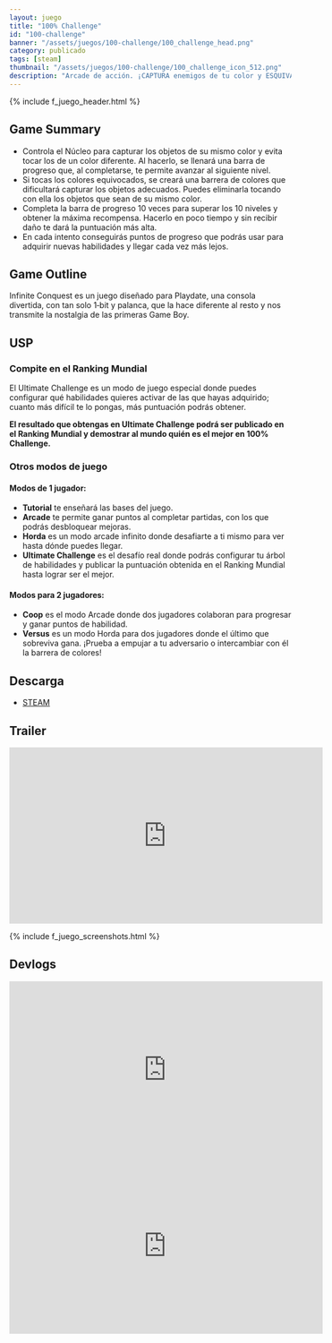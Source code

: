 ```yaml
---
layout: juego
title: "100% Challenge"
id: "100-challenge"
banner: "/assets/juegos/100-challenge/100_challenge_head.png"
category: publicado
tags: [steam]
thumbnail: "/assets/juegos/100-challenge/100_challenge_icon_512.png"
description: "Arcade de acción. ¡CAPTURA enemigos de tu color y ESQUIVA al resto para ser el mejor del mundo! Rápido, adictivo y 100% desafiante."
---
```


{% include f_juego_header.html %}

## Game Summary

* Controla el Núcleo para capturar los objetos de su mismo color y evita tocar los de un color diferente. Al hacerlo, se llenará una barra de progreso que, al completarse, te permite avanzar al siguiente nivel.
* Si tocas los colores equivocados, se creará una barrera de colores que dificultará capturar los objetos adecuados. Puedes eliminarla tocando con ella los objetos que sean de su mismo color.
* Completa la barra de progreso 10 veces para superar los 10 niveles y obtener la máxima recompensa. Hacerlo en poco tiempo y sin recibir daño te dará la puntuación más alta.
* En cada intento conseguirás puntos de progreso que podrás usar para adquirir nuevas habilidades y llegar cada vez más lejos.


## Game Outline

Infinite Conquest es un juego diseñado para Playdate, una consola divertida, con tan solo 1‑bit y palanca, que la hace diferente al resto y nos transmite la nostalgia de las primeras Game Boy.

## USP
### Compite en el Ranking Mundial

El Ultimate Challenge es un modo de juego especial donde puedes configurar qué habilidades quieres activar de las que hayas adquirido; cuanto más difícil te lo pongas, más puntuación podrás obtener.

**El resultado que obtengas en Ultimate Challenge podrá ser publicado en el Ranking Mundial y demostrar al mundo quién es el mejor en 100% Challenge.**

### Otros modos de juego
#### Modos de 1 jugador:

* **Tutorial** te enseñará las bases del juego.
* **Arcade** te permite ganar puntos al completar partidas, con los que podrás desbloquear mejoras.
* **Horda** es un modo arcade infinito donde desafiarte a ti mismo para ver hasta dónde puedes llegar.
* **Ultimate Challenge** es el desafío real donde podrás configurar tu árbol de habilidades y publicar la puntuación obtenida en el Ranking Mundial hasta lograr ser el mejor.

#### Modos para 2 jugadores:

* **Coop** es el modo Arcade donde dos jugadores colaboran para progresar y ganar puntos de habilidad.
* **Versus** es un modo Horda para dos jugadores donde el último que sobreviva gana. ¡Prueba a empujar a tu adversario o intercambiar con él la barrera de colores!


## Descarga

* [STEAM](https://store.steampowered.com/app/2345380/100_Challenge)

## Trailer

<iframe width="560" height="315" src="https://www.youtube.com/embed/xC37P-TsRfY?si=vb4nPscUf-W_8tns" title="YouTube video player" frameborder="0" allow="accelerometer; autoplay; clipboard-write; encrypted-media; gyroscope; picture-in-picture; web-share" referrerpolicy="strict-origin-when-cross-origin" allowfullscreen></iframe>

{% include f_juego_screenshots.html %}

## Devlogs

<iframe width="560" height="315" src="https://www.youtube.com/embed/K-L8FrBtA-g?si=iul-mmYXnrt-rj1p" title="YouTube video player" frameborder="0" allow="accelerometer; autoplay; clipboard-write; encrypted-media; gyroscope; picture-in-picture; web-share" referrerpolicy="strict-origin-when-cross-origin" allowfullscreen></iframe>

<iframe width="560" height="315" src="https://www.youtube.com/embed/O8LH83A-mbw?si=NWZdOjl80O95PfsW" title="YouTube video player" frameborder="0" allow="accelerometer; autoplay; clipboard-write; encrypted-media; gyroscope; picture-in-picture; web-share" referrerpolicy="strict-origin-when-cross-origin" allowfullscreen></iframe>
